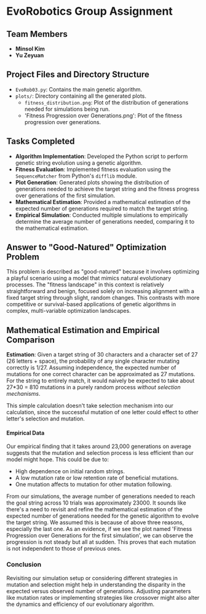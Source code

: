# EvoRobotics Group Assignment

## Team Members
- **Minsol Kim**
- **Yu Zeyuan**

## Project Files and Directory Structure

- `EvoRob03.py`: Contains the main genetic algorithm.
- `plots/`: Directory containing all the generated plots.
  - `fitness_distribution.png`: Plot of the distribution of generations needed for simulations being run.
  - 'Fitness Progression over Generations.png': Plot of the fitness progression over generations.

## Tasks Completed

- **Algorithm Implementation**: Developed the Python script to perform genetic string evolution using a genetic algorithm.
- **Fitness Evaluation**: Implemented fitness evaluation using the `SequenceMatcher` from Python's `difflib` module.
- **Plot Generation**: Generated plots showing the distribution of generations needed to achieve the target string and the fitness progress over generations of the first simulation.
- **Mathematical Estimation**: Provided a mathematical estimation of the expected number of generations required to match the target string.
- **Empirical Simulation**: Conducted multiple simulations to empirically determine the average number of generations needed, comparing it to the mathematical estimation.

## Answer to "Good-Natured" Optimization Problem
This problem is described as "good-natured" because it involves optimizing a playful scenario using a model that mimics natural evolutionary processes. The "fitness landscape" in this context is relatively straightforward and benign, focused solely on increasing alignment with a fixed target string through slight, random changes. This contrasts with more competitive or survival-based applications of genetic algorithms in complex, multi-variable optimization landscapes.

## Mathematical Estimation and Empirical Comparison
**Estimation**:
Given a target string of 30 characters and a character set of 27 (26 letters + space), the probability of any single character mutating correctly is 1/27. Assuming independence, the expected number of mutations for one correct character can be approximated as 27 mutations. For the string to entirely match, it would naively be expected to take about 27*30 = 810 mutations in a purely random process *without selection mechanisms*.

This simple calculation doesn't take selection mechanism into our calculation, since the successful mutation of one letter could effect to other letter's selection and mutation.

#### Empirical Data
Our empirical finding that it takes around 23,000 generations on average suggests that the mutation and selection process is less efficient than our model might hope. This could be due to:
- High dependence on initial random strings.
- A low mutation rate or low retention rate of beneficial mutations.
- One mutation affects to mutation for other mutation following.


From our simulations, the average number of generations needed to reach the goal string across 10 trials was approximately 23000. It sounds like there's a need to revisit and refine the mathematical estimation of the expected number of generations needed for the genetic algorithm to evolve the target string. We assumed this is because of above three reasons, especially the last one. 
As an evidence, if we see the plot named 'Fitness Progression over Generations for the first simulation', we can observe the progression is not steady but all at sudden. This proves that each mutation is not independent to those of previous ones.

### Conclusion
Revisiting our simulation setup or considering different strategies in mutation and selection might help in understanding the disparity in the expected versus observed number of generations. Adjusting parameters like mutation rates or implementing strategies like crossover might also alter the dynamics and efficiency of our evolutionary algorithm.
